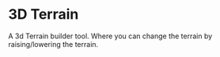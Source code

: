 # 3D Terrain
A 3d Terrain builder tool. Where you can change the terrain by raising/lowering the terrain.
